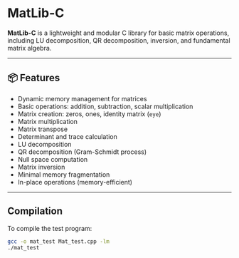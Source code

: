# MatLib-C

**MatLib-C** is a lightweight and modular C library for basic matrix operations, including LU decomposition, QR decomposition, inversion, and fundamental matrix algebra.

---

## 📦 Features

- Dynamic memory management for matrices
- Basic operations: addition, subtraction, scalar multiplication
- Matrix creation: zeros, ones, identity matrix (`eye`)
- Matrix multiplication
- Matrix transpose
- Determinant and trace calculation
- LU decomposition
- QR decomposition (Gram-Schmidt process)
- Null space computation
- Matrix inversion
- Minimal memory fragmentation
- In-place operations (memory-efficient)

---

## Compilation

To compile the test program:

```bash
gcc -o mat_test Mat_test.cpp -lm
./mat_test
